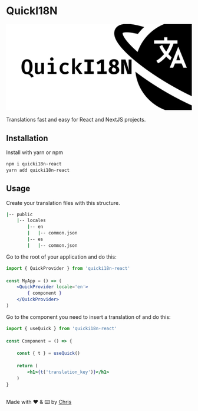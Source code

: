 # QuickI18N

![logo](https://raw.githubusercontent.com/Chris-specs/quicki18n/main/media/readme-logo.png)

Translations fast and easy for React and NextJS projects.

## Installation

Install with yarn or npm

```bash 
npm i quicki18n-react
yarn add quicki18n-react
```

## Usage

Create your translation files with this structure.

```bash 
|-- public
    |-- locales
        |-- en
        |   |-- common.json
        |-- es
        |   |-- common.json
```

Go to the root of your application and do this:

```jsx 
import { QuickProvider } from 'quicki18n-react'

const MyApp = () => (
    <QuickProvider locale='en'>
        { component }
    </QuickProvider>
)
```
Go to the component you need to insert a translation of and do this:

```jsx 
import { useQuick } from 'quicki18n-react'

const Component = () => {

    const { t } = useQuick()
  
    return (
        <h1>{t('translation_key')}</h1>
    )
}
```

## 
Made with ❤️ & ⌨️ by [Chris](https://github.com/Chris-specs) 